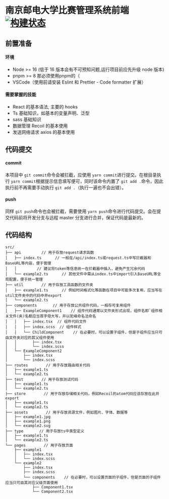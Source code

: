 # 南京邮电大学比赛管理系统前端 [![构建状态](https://sast-frontend.coding.net/badges/approve-system/job/1442058/build.svg)](https://sast-frontend.coding.net/p/approve-system/ci/job)

## 前置准备

#### 环境

- Node >= 16 (低于 16 版本会有不可预知问题,运行项目前应先升级 node 版本)
- pnpm >= 8 那必须使用pnpm的（
- VSCode（使用前请安装 Eslint 和 Prettier - Code formatter 扩展）

#### 需要掌握的技能

- React 的基本语法, 主要的 hooks
- Ts 基础知识，如基本的变量声明、泛型
- sass 基础知识
- 数据管理 Recoil 的基本使用
- 发送网络请求 axios 的基本使用

## 代码提交

#### commit

本项目中 `git commit`命令会被拦截，应使用 `yarn commit`进行提交。在根目录执行 `yarn commit`根据提示信息填写便可，同时该命令内置了 `git add .`命令，因此执行前不再需要手动执行 `git add .`（执行一遍也不会出错）。 

#### push

同样 `git push`命令也会被拦截，需要使用 `yarn push`命令进行代码提交。会在提交代码前将开发分支与远程 master 分支进行合并，保证代码是最新的。

## 代码结构

```
src/
├── api         // 用于存放request请求函数
│   ├── index.ts      // 一般在/api/index.ts或request.ts中写拦截器和BaseURL等内容，便于管理
│   │         // 建议将token等信息统一在拦截器中插入，避免产生冗余代码
│   └── example2.ts      // 其他文件中需从index.ts中import引入BaseURL等全局配置，便于统一管理
├── util        // 用于存放工具函数的文件夹
│   ├── example1.ts      // 例如时间格式化等函数在项目中可能多次复用，应当写在util文件夹中的代码中并export
│   └── example2.ts
├── components       // 用于存放公共组件代码，一般存可复用组件
│   ├── ExampleComponent1    // 组件代码通常以文件夹形式出现，组件名即`组件相关文件(夹)名都应当首字母大写，并以驼峰命名法命名
│   │   ├── index.tsx  // 组件代码文件
│   │   ├── index.scss  // 组件样式
│   │   └── ChildComponent    // 在必要时，可以设置子组件，但是子组件应当只可由文件夹对应的其父组件使用
│   │       ├── index.tsx
│   │       └── index.scss
│   └── ExampleComponent2
│       ├── index.tsx
│       └── index.scss
├── routes        // 用于存放路由相关代码
│   ├── example1.ts
│   └── example2.ts
├── test        // 用于存放测试代码
│   ├── example1.ts
│   └── example2.ts
├── store        // 用于存放存储相关代码，例如Recoil的atom代码应该存放在此并export
│   ├── example1.ts
│   └── example2.ts
├── assets        // 用于存放资源文件，例如图片、字体、数据等
│   ├── example1.jpg
│   ├── example1.png
│   └── example2.svg
├── type       // 用于存放ts中类型定义
│   ├── example1.ts
│   └── example2.ts
└── pages        // 用于存放页面
    ├── example1
    │   ├── index.tsx
    │   └── index.scss
    └── example2
        ├── index.tsx
        ├── index.scss
        └── components    // 在必要时，可以设置页面的子组件，但是页面的子组件应当只可由其对应父级页面使用
            ├── Component1.tsx
            └── Component2.tsx
```
